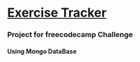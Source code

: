 # [Exercise Tracker](https://www.freecodecamp.org/learn/apis-and-microservices/apis-and-microservices-projects/exercise-tracker)

### Project for freecodecamp Challenge
#### Using Mongo DataBase
